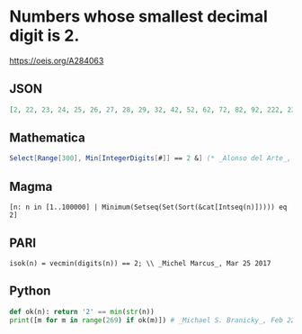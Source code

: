 # Numbers whose smallest decimal digit is 2\.
https://oeis.org/A284063
## JSON
```JSON
[2, 22, 23, 24, 25, 26, 27, 28, 29, 32, 42, 52, 62, 72, 82, 92, 222, 223, 224, 225, 226, 227, 228, 229, 232, 233, 234, 235, 236, 237, 238, 239, 242, 243, 244, 245, 246, 247, 248, 249, 252, 253, 254, 255, 256, 257, 258, 259, 262, 263, 264, 265, 266, 267, 268]
```
## Mathematica
```Mathematica
Select[Range[300], Min[IntegerDigits[#]] == 2 &] (* _Alonso del Arte_, Mar 19 2017 *)
```
## Magma
```Magma
[n: n in [1..100000] | Minimum(Setseq(Set(Sort(&cat[Intseq(n)])))) eq 2]
```
## PARI
```PARI
isok(n) = vecmin(digits(n)) == 2; \\ _Michel Marcus_, Mar 25 2017
```
## Python
```Python
def ok(n): return '2' == min(str(n))
print([m for m in range(269) if ok(m)]) # _Michael S. Branicky_, Feb 22 2021
```

